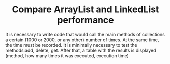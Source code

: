 <h1 align = "center"> Compare ArrayList and LinkedList performance </h1>

It is necessary to write code that would call the main methods of collections a certain (1000 or 2000, or any other) number of times. At the same time, the time must be recorded. It is minimally necessary to test the methods:add, delete, get. After that, a table with the results is displayed (method, how many times it was executed, execution time)
